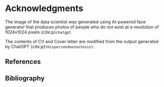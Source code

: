 # Acknowledgments

The image of the data scientist was generated using AI-powered face generator that produces photos of people who do not exist at a resolution of 1024x1024 pixels {cite:p}`chatgpt`.

The contents of CV and Cover letter are modified from the output generated by ChatGPT {cite:p}`thispersondoesnotexist`.

## References

## Bibliography